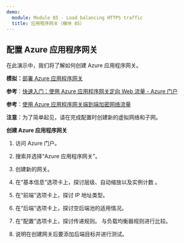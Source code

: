 ```yaml
---
demo:
  module: Module 05 - Load balancing HTTPS traffic
  title: 应用程序网关（模块 05）
---
```

## 配置 Azure 应用程序网关

在此演示中，我们将了解如何创建 Azure 应用程序网关。 

**模拟：**[部署 Azure 应用程序网关](https://mslabs.cloudguides.com/guides/AZ-700%20Lab%20Simulation%20-%20Deploy%20Azure%20Application%20Gateway)

**参考**：[快速入门：使用 Azure 应用程序网关定向 Web 流量 - Azure 门户](https://learn.microsoft.com/azure/application-gateway/quick-create-portal)

**参考**：[使用 Azure 应用程序网关端到端加密网络流量](https://github.com/MicrosoftDocs/mslearn-end-to-end-encryption-with-app-gateway)

**注意**：为了简单起见，请在完成配置时创建新的虚拟网络和子网。 

**创建 Azure 应用程序网关**

1. 访问 Azure 门户。

1. 搜索并选择“Azure 应用程序网关”。

1. 创建新的网关。

1. 在“基本信息”选项卡上，探讨层级、自动缩放以及实例计数   。

1. 在“前端”选项卡上，探讨 IP 地址类型。

1. 在“后端”选项卡上，探讨空后端池的适用情况。

1. 在“配置”选项卡上，探讨传递规则。 与负载均衡器规则进行比较。

1. 说明在创建网关后要添加后端目标并进行测试。 
